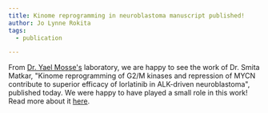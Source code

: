 ```yaml
---
title: Kinome reprogramming in neuroblastoma manuscript published! 
author: Jo Lynne Rokita
tags:
  - publication

---
```


From [Dr. Yael Mosse's](https://www.research.chop.edu/people/yael-p-mosse) laboratory, we are happy to see the work of Dr. Smita Matkar, "Kinome reprogramming of G2/M kinases and repression of MYCN contribute to superior efficacy of lorlatinib in ALK-driven neuroblastoma", published today. We were happy to have played a small role in this work! Read more about it [here](https://pubmed.ncbi.nlm.nih.gov/39907037/). 


